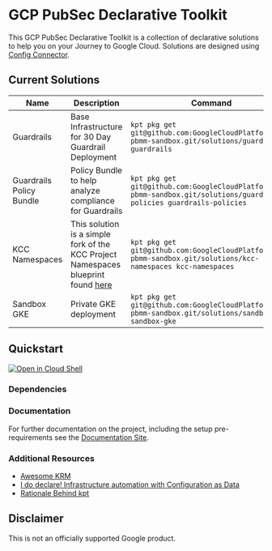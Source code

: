# GCP PubSec Declarative Toolkit

This GCP PubSec Declarative Toolkit is a collection of declarative solutions to help you on your Journey to Google Cloud. Solutions are designed using [Config Connector](https://cloud.google.com/config-connector/docs/overview).

## Current Solutions
| Name | Description | Command | link |
| --- | --- | --- | --- |
| Guardrails | Base Infrastructure for 30 Day Guardrail Deployment | `kpt pkg get git@github.com:GoogleCloudPlatform/gcp-pbmm-sandbox.git/solutions/guardrails guardrails` | [link](https://github.com/GoogleCloudPlatform/gcp-pbmm-sandbox/tree/main/solutions/guardrails) |
| Guardrails Policy Bundle | Policy Bundle to help analyze compliance for Guardrails | `kpt pkg get git@github.com:GoogleCloudPlatform/gcp-pbmm-sandbox.git/solutions/guardrails-policies guardrails-policies` | [link](https://github.com/GoogleCloudPlatform/gcp-pbmm-sandbox/tree/main/solutions/guardrails-policies) |
| KCC Namespaces | This solution is a simple fork of the KCC Project Namespaces blueprint found [here](https://cloud.google.com/anthos-config-management/docs/tutorials/project-namespace-blueprint) | `kpt pkg get git@github.com:GoogleCloudPlatform/gcp-pbmm-sandbox.git/solutions/kcc-namespaces kcc-namespaces` | [link](https://github.com/GoogleCloudPlatform/gcp-pbmm-sandbox/tree/main/solutions/kcc-namespaces) |
| Sandbox GKE | Private GKE deployment | `kpt pkg get git@github.com:GoogleCloudPlatform/gcp-pbmm-sandbox.git/solutions/sandbox-gke sandbox-gke` | [link](https://github.com/GoogleCloudPlatform/gcp-pbmm-sandbox/tree/main/solutions/sandbox-gke) |


## Quickstart

[![Open in Cloud Shell](https://gstatic.com/cloudssh/images/open-btn.svg)](https://ssh.cloud.google.com/cloudshell/editor?cloudshell_git_repo=git@github.com:GoogleCloudPlatform/gcp-pbmm-sandbox.git&cloudshell_workspace=.&cloudshell_tutorial=docs/cloudshell-tutorial.md)

### Dependencies

### Documentation

For further documentation on the project, including the setup pre-requirements see the [Documentation Site](https://reimagined-meme-7df92d3b.pages.github.io/).

### Additional Resources
- [Awesome KRM](https://github.com/askmeegs/learn-krm)
- [I do declare! Infrastructure automation with Configuration as Data](https://cloud.google.com/blog/products/containers-kubernetes/understanding-configuration-as-data-in-kubernetes)
- [Rationale Behind kpt](https://kpt.dev/guides/rationale)

## Disclaimer

This is not an officially supported Google product.
